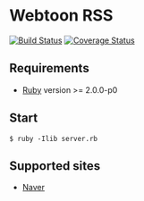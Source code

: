 # Webtoon RSS

[![Build Status](https://travis-ci.org/yous/webtoon-rss.png?branch=master)][Travis CI]
[![Coverage Status](https://coveralls.io/repos/yous/webtoon-rss/badge.png)][Coveralls]

[Travis CI]: https://travis-ci.org/yous/webtoon-rss
[Coveralls]: https://coveralls.io/r/yous/webtoon-rss

## Requirements

* [Ruby][] version >= 2.0.0-p0

[Ruby]: https://www.ruby-lang.org

## Start

	$ ruby -Ilib server.rb

## Supported sites

* [Naver][]

[Naver]: http://comic.naver.com

